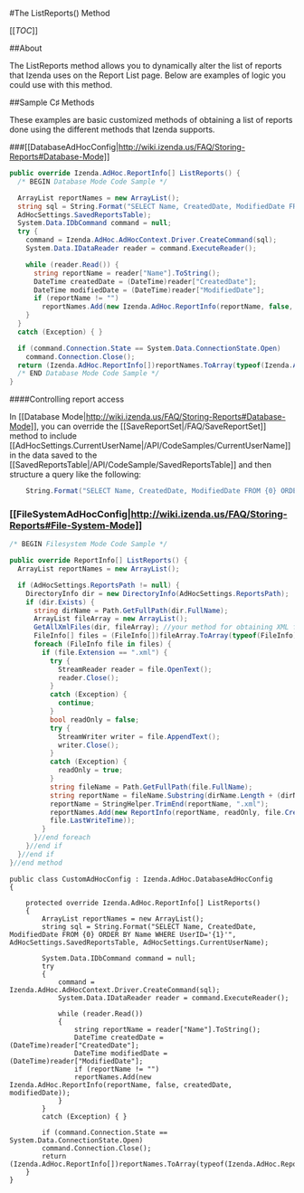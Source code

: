 #The ListReports() Method

[[_TOC_]]

##About

The ListReports method allows you to dynamically alter the list of reports that Izenda uses on the Report List page. Below are examples of logic you could use with this method.

##Sample C♯ Methods

These examples are basic customized methods of obtaining a list of reports done using the different methods that Izenda supports.

###[[DatabaseAdHocConfig|http://wiki.izenda.us/FAQ/Storing-Reports#Database-Mode]]

```csharp
public override Izenda.AdHoc.ReportInfo[] ListReports() {
  /* BEGIN Database Mode Code Sample */

  ArrayList reportNames = new ArrayList();
  string sql = String.Format("SELECT Name, CreatedDate, ModifiedDate FROM {0} ORDER BY Name",
  AdHocSettings.SavedReportsTable);
  System.Data.IDbCommand command = null;
  try {
    command = Izenda.AdHoc.AdHocContext.Driver.CreateCommand(sql);
    System.Data.IDataReader reader = command.ExecuteReader();

    while (reader.Read()) {
      string reportName = reader["Name"].ToString();
      DateTime createdDate = (DateTime)reader["CreatedDate"];
      DateTime modifiedDate = (DateTime)reader["ModifiedDate"];
      if (reportName != "")
        reportNames.Add(new Izenda.AdHoc.ReportInfo(reportName, false, createdDate, modifiedDate));
    }
  }
  catch (Exception) { }

  if (command.Connection.State == System.Data.ConnectionState.Open)
    command.Connection.Close();
  return (Izenda.AdHoc.ReportInfo[])reportNames.ToArray(typeof(Izenda.AdHoc.ReportInfo));
  /* END Database Mode Code Sample */
}

```

####Controlling report access

In [[Database Mode|http://wiki.izenda.us/FAQ/Storing-Reports#Database-Mode]], you can override the [[SaveReportSet|/FAQ/SaveReportSet]] method to include [[AdHocSettings.CurrentUserName|/API/CodeSamples/CurrentUserName]] in the data saved to the [[SavedReportsTable|/API/CodeSample/SavedReportsTable]] and then structure a query like the following:

```csharp
    String.Format("SELECT Name, CreatedDate, ModifiedDate FROM {0} ORDER BY Name WHERE UserID='{1}'", AdHocSettings.SavedReportsTable, AdHocSettings.CurrentUserName)
```

### [[FileSystemAdHocConfig|http://wiki.izenda.us/FAQ/Storing-Reports#File-System-Mode]]

```csharp
/* BEGIN Filesystem Mode Code Sample */

public override ReportInfo[] ListReports() {
  ArrayList reportNames = new ArrayList();

  if (AdHocSettings.ReportsPath != null) {
    DirectoryInfo dir = new DirectoryInfo(AdHocSettings.ReportsPath);
    if (dir.Exists) {
      string dirName = Path.GetFullPath(dir.FullName);
      ArrayList fileArray = new ArrayList();
      GetAllXmlFiles(dir, fileArray); //your method for obtaining XML files from your file server
      FileInfo[] files = (FileInfo[])fileArray.ToArray(typeof(FileInfo));
      foreach (FileInfo file in files) {
        if (file.Extension == ".xml") {
          try {
            StreamReader reader = file.OpenText();
            reader.Close();
          }
          catch (Exception) {
            continue;
          }
          bool readOnly = false;
          try {
            StreamWriter writer = file.AppendText();
            writer.Close();
          }
          catch (Exception) {
            readOnly = true;
          }
          string fileName = Path.GetFullPath(file.FullName);
          string reportName = fileName.Substring(dirName.Length + (dirName.EndsWith("\\") ? 0 : 1));
          reportName = StringHelper.TrimEnd(reportName, ".xml");
          reportNames.Add(new ReportInfo(reportName, readOnly, file.CreationTime,
          file.LastWriteTime));
        }
      }//end foreach
    }//end if
  }//end if
}//end method
```


```
public class CustomAdHocConfig : Izenda.AdHoc.DatabaseAdHocConfig
{	

    protected override Izenda.AdHoc.ReportInfo[] ListReports()
    {
        ArrayList reportNames = new ArrayList();
        string sql = String.Format("SELECT Name, CreatedDate, ModifiedDate FROM {0} ORDER BY Name WHERE UserID='{1}'", AdHocSettings.SavedReportsTable, AdHocSettings.CurrentUserName); 

        System.Data.IDbCommand command = null;
        try
        {
            command = Izenda.AdHoc.AdHocContext.Driver.CreateCommand(sql);
            System.Data.IDataReader reader = command.ExecuteReader();

            while (reader.Read())
            {
                string reportName = reader["Name"].ToString();
                DateTime createdDate = (DateTime)reader["CreatedDate"];
                DateTime modifiedDate = (DateTime)reader["ModifiedDate"];
                if (reportName != "")
                reportNames.Add(new Izenda.AdHoc.ReportInfo(reportName, false, createdDate, modifiedDate));
            }
        }
        catch (Exception) { }

        if (command.Connection.State == System.Data.ConnectionState.Open)
        command.Connection.Close();
        return (Izenda.AdHoc.ReportInfo[])reportNames.ToArray(typeof(Izenda.AdHoc.ReportInfo));
    }
}
```